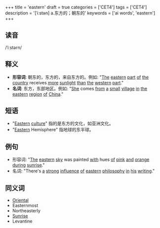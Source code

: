 +++
title = 'eastern'
draft = true
categories = ['CET4']
tags = ['CET4']
description = '[ˈiːstən] a.东方的；朝东的'
keywords = ['ai words', 'eastern']
+++

## 读音
/ˈiːstərn/

## 释义
- **形容词**: 朝东的，东方的，来自东方的。例如: "[The](/post/the/) [eastern](/post/eastern/) [part](/post/part/) [of](/post/of/) [the](/post/the/) [country](/post/country/) receives [more](/post/more/) [sunlight](/post/sunlight/) [than](/post/than/) [the](/post/the/) [western](/post/western/) [part](/post/part/)."
- **名词**: 东方，东部地区。例如: "[She](/post/she/) comes [from](/post/from/) [a](/post/a/) [small](/post/small/) [village](/post/village/) [in](/post/in/) [the](/post/the/) [eastern](/post/eastern/) [region](/post/region/) [of](/post/of/) [China](/post/china/)."

## 短语
- "[Eastern](/post/eastern/) [culture](/post/culture/)" 指的是东方的文化，如亚洲文化。
- "[Eastern](/post/eastern/) Hemisphere" 指地球的东半球。

## 例句
- 形容词: "[The](/post/the/) [eastern](/post/eastern/) [sky](/post/sky/) was painted [with](/post/with/) hues [of](/post/of/) [pink](/post/pink/) [and](/post/and/) [orange](/post/orange/) [during](/post/during/) [sunrise](/post/sunrise/)."
- 名词: "There's [a](/post/a/) [strong](/post/strong/) [influence](/post/influence/) [of](/post/of/) [eastern](/post/eastern/) [philosophy](/post/philosophy/) [in](/post/in/) [his](/post/his/) [writing](/post/writing/)."

## 同义词
- [Oriental](/post/oriental/)
- Easternmost
- Northeasterly
- [Sunrise](/post/sunrise/)
- Levantine
